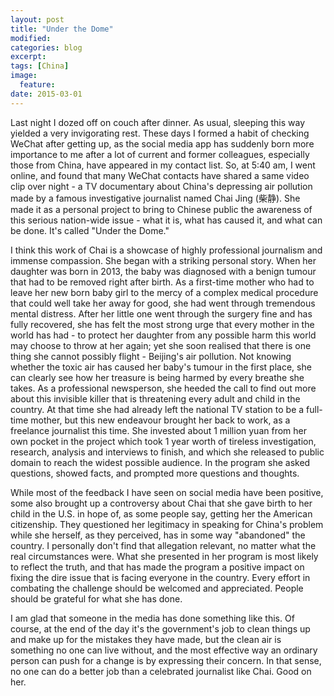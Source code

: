 ```yaml
---
layout: post
title: "Under the Dome"
modified:
categories: blog
excerpt:
tags: [China]
image:
  feature:
date: 2015-03-01
---
```


Last night I dozed off on couch after dinner. As usual, sleeping this way yielded a very invigorating rest. These days I formed a habit of checking WeChat after getting up, as the social media app has suddenly born more importance to me after a lot of current and former colleagues, especially those from China, have appeared in my contact list. So, at 5:40 am, I went online, and found that many WeChat contacts have shared a same video clip over night - a TV documentary about China's depressing air pollution made by a famous investigative journalist named Chai Jing (柴静). She made it as a personal project to bring to Chinese public the awareness of this serious nation-wide issue - what it is, what has caused it, and what can be done. It's called "Under the Dome."

I think this work of Chai is a showcase of highly professional journalism and immense compassion. She began with a striking personal story. When her daughter was born in 2013, the baby was diagnosed with a benign tumour that had to be removed right after birth. As a first-time mother who had to leave her new born baby girl to the mercy of a complex medical procedure that could well take her away for good, she had went through tremendous mental distress. After her little one went through the surgery fine and has fully recovered, she has felt the most strong urge that every mother in the world has had - to protect her daughter from any possible harm this world may choose to throw at her again; yet she soon realised that there is one thing she cannot possibly flight - Beijing's air pollution. Not knowing whether the toxic air has caused her baby's tumour in the first place, she can clearly see how her treasure is being harmed by every breathe she takes. As a professional newsperson, she heeded the call to find out more about this invisible killer that is threatening every adult and child in the country. At that time she had already left the national TV station to be a full-time mother, but this new endeavour brought her back to work, as a freelance journalist this time. She invested about 1 million yuan from her own pocket in the project which took 1 year worth of tireless investigation, research, analysis and interviews to finish, and which she released to public domain to reach the widest possible audience. In the program she asked questions, showed facts, and prompted more questions and thoughts.

While most of the feedback I have seen on social media have been positive, some also brought up a controversy about Chai that she gave birth to her child in the U.S. in hope of, as some people say, getting her the American citizenship. They questioned her legitimacy in speaking for China's problem while she herself, as they perceived, has in some way "abandoned" the country. I personally don't find that allegation relevant, no matter what the real circumstances were. What she presented in her program is most likely to reflect the truth, and that has made the program a positive impact on fixing the dire issue that is facing everyone in the country. Every effort in combating the challenge should be welcomed and appreciated. People should be grateful for what she has done.

I am glad that someone in the media has done something like this. Of course, at the end of the day it's the government's job to clean things up and make up for the mistakes they have made, but the clean air is something no one can live without, and the most effective way an ordinary person can push for a change is by expressing their concern. In that sense, no one can do a better job than a celebrated journalist like Chai. Good on her.
